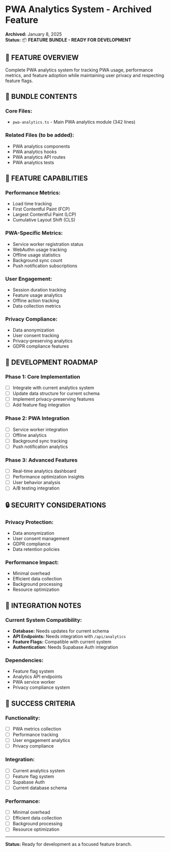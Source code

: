 # PWA Analytics System - Archived Feature

**Archived:** January 8, 2025  
**Status:** 📦 **FEATURE BUNDLE - READY FOR DEVELOPMENT**

## 🎯 **FEATURE OVERVIEW**

Complete PWA analytics system for tracking PWA usage, performance metrics, and feature adoption while maintaining user privacy and respecting feature flags.

## 📁 **BUNDLE CONTENTS**

### **Core Files:**
- `pwa-analytics.ts` - Main PWA analytics module (342 lines)

### **Related Files (to be added):**
- PWA analytics components
- PWA analytics hooks
- PWA analytics API routes
- PWA analytics tests

## 🔧 **FEATURE CAPABILITIES**

### **Performance Metrics:**
- Load time tracking
- First Contentful Paint (FCP)
- Largest Contentful Paint (LCP)
- Cumulative Layout Shift (CLS)

### **PWA-Specific Metrics:**
- Service worker registration status
- WebAuthn usage tracking
- Offline usage statistics
- Background sync count
- Push notification subscriptions

### **User Engagement:**
- Session duration tracking
- Feature usage analytics
- Offline action tracking
- Data collection metrics

### **Privacy Compliance:**
- Data anonymization
- User consent tracking
- Privacy-preserving analytics
- GDPR compliance features

## 🎯 **DEVELOPMENT ROADMAP**

### **Phase 1: Core Implementation**
- [ ] Integrate with current analytics system
- [ ] Update data structure for current schema
- [ ] Implement privacy-preserving features
- [ ] Add feature flag integration

### **Phase 2: PWA Integration**
- [ ] Service worker integration
- [ ] Offline analytics
- [ ] Background sync tracking
- [ ] Push notification analytics

### **Phase 3: Advanced Features**
- [ ] Real-time analytics dashboard
- [ ] Performance optimization insights
- [ ] User behavior analysis
- [ ] A/B testing integration

## 🔒 **SECURITY CONSIDERATIONS**

### **Privacy Protection:**
- Data anonymization
- User consent management
- GDPR compliance
- Data retention policies

### **Performance Impact:**
- Minimal overhead
- Efficient data collection
- Background processing
- Resource optimization

## 📝 **INTEGRATION NOTES**

### **Current System Compatibility:**
- **Database:** Needs updates for current schema
- **API Endpoints:** Needs integration with `/api/analytics`
- **Feature Flags:** Compatible with current system
- **Authentication:** Needs Supabase Auth integration

### **Dependencies:**
- Feature flag system
- Analytics API endpoints
- PWA service worker
- Privacy compliance system

## 🎯 **SUCCESS CRITERIA**

### **Functionality:**
- [ ] PWA metrics collection
- [ ] Performance tracking
- [ ] User engagement analytics
- [ ] Privacy compliance

### **Integration:**
- [ ] Current analytics system
- [ ] Feature flag system
- [ ] Supabase Auth
- [ ] Current database schema

### **Performance:**
- [ ] Minimal overhead
- [ ] Efficient data collection
- [ ] Background processing
- [ ] Resource optimization

---

**Status:** Ready for development as a focused feature branch.
